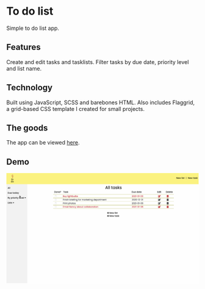 # To do list

Simple to do list app.

## Features
Create and edit tasks and tasklists. Filter tasks by due date, priority level and list name.

## Technology
Built using JavaScript, SCSS and barebones HTML. Also includes Flaggrid, a grid-based CSS template I created for small projects. 

## The goods
The app can be viewed [here](https://naomiflagg.github.io/to-do-list/.).

## Demo
![](demo.gif)
